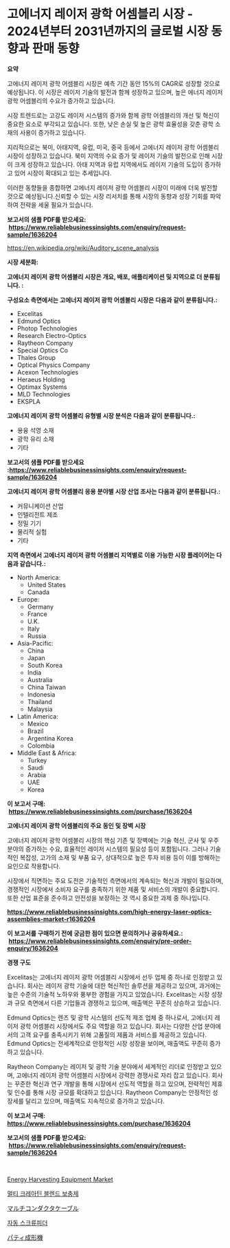 <p><h1>고에너지 레이저 광학 어셈블리 시장 - 2024년부터 2031년까지의 글로벌 시장 동향과 판매 동향</h1></p><p><strong>요약</strong></p>
<p><p>고에너지 레이저 광학 어셈블리 시장은 예측 기간 동안 15%의 CAGR로 성장할 것으로 예상됩니다. 이 시장은 레이저 기술의 발전과 함께 성장하고 있으며, 높은 에너지 레이저 광학 어셈블리의 수요가 증가하고 있습니다. </p><p>시장 트렌드로는 고강도 레이저 시스템의 증가와 함께 광학 어셈블리의 개선 및 혁신이 중요한 요소로 부각되고 있습니다. 또한, 낮은 손실 및 높은 광학 효율성을 갖춘 광학 소재의 사용이 증가하고 있습니다. </p><p>지리적으로는 북미, 아태지역, 유럽, 미국, 중국 등에서 고에너지 레이저 광학 어셈블리 시장이 성장하고 있습니다. 북미 지역의 수요 증가 및 레이저 기술의 발전으로 인해 시장이 크게 성장하고 있습니다. 아태 지역과 유럽 지역에서도 레이저 기술의 도입이 증가하고 있어 시장이 확대되고 있는 추세입니다. </p><p>이러한 동향들을 종합하면 고에너지 레이저 광학 어셈블리 시장이 미래에 더욱 발전할 것으로 예상됩니다.신뢰할 수 있는 시장 리서치를 통해 시장의 동향과 성장 기회를 파악하여 전략을 세울 필요가 있습니다.</p></p>
<p><strong>보고서의 샘플 PDF를 받으세요: &nbsp;<a href="https://www.reliablebusinessinsights.com/enquiry/request-sample/1636204">https://www.reliablebusinessinsights.com/enquiry/request-sample/1636204</a></strong></p>
<p><a href="https://en.wikipedia.org/wiki/Auditory_scene_analysis">https://en.wikipedia.org/wiki/Auditory_scene_analysis</a></p>
<p><strong>시장 세분화:</strong></p>
<p><strong> 고에너지 레이저 광학 어셈블리 시장은 개요, 배포, 애플리케이션 및 지역으로 더 분류됩니다. :</strong></p>
<p><strong>구성요소 측면에서는 고에너지 레이저 광학 어셈블리 시장은 다음과 같이 분류됩니다.:</strong></p>
<p><ul><li>Excelitas</li><li>Edmund Optics</li><li>Photop Technologies</li><li>Research Electro-Optics</li><li>Raytheon Company</li><li>Special Optics Co</li><li>Thales Group</li><li>Optical Physics Company</li><li>Acexon Technologies</li><li>Heraeus Holding</li><li>Optimax Systems</li><li>MLD Technologies</li><li>EKSPLA</li></ul></p>
<p><strong> 고에너지 레이저 광학 어셈블리 유형별 시장 분석은 다음과 같이 분류됩니다.:</strong></p>
<p><ul><li>용융 석영 소재</li><li>광학 유리 소재</li><li>기타</li></ul></p>
<p><strong>보고서의 샘플 PDF를 받으세요 :<a href="https://www.reliablebusinessinsights.com/enquiry/request-sample/1636204">https://www.reliablebusinessinsights.com/enquiry/request-sample/1636204</a></strong></p>
<p><strong> 고에너지 레이저 광학 어셈블리 응용 분야별 시장 산업 조사는 다음과 같이 분류됩니다.:</strong></p>
<p><ul><li>커뮤니케이션 산업</li><li>인텔리전트 제조</li><li>정밀 기기</li><li>물리적 실험</li><li>기타</li></ul></p>
<p><strong>지역 측면에서 고에너지 레이저 광학 어셈블리 지역별로 이용 가능한 시장 플레이어는 다음과 같습니다.:</strong></p>
<p><ul>
    <li>
        North America:
        <ul>
            <li>United States</li>
            <li>Canada</li>
        </ul>
    </li>
    <li>
        Europe:
        <ul>
            <li>Germany</li>
            <li>France</li>
            <li>U.K.</li>
            <li>Italy</li>
            <li>Russia</li>
        </ul>
    </li>
    <li>
        Asia-Pacific:
        <ul>
            <li>China</li>
            <li>Japan</li>
            <li>South Korea</li>
            <li>India</li>
            <li>Australia</li>
            <li>China Taiwan</li>
            <li>Indonesia</li>
            <li>Thailand</li>
            <li>Malaysia</li>
        </ul>
    </li>
    <li>
        Latin America:
        <ul>
            <li>Mexico</li>
            <li>Brazil</li>
            <li>Argentina Korea</li>
            <li>Colombia</li>
        </ul>
    </li>
    <li>
        Middle East & Africa:
        <ul>
            <li>Turkey</li>
            <li>Saudi</li>
            <li>Arabia</li>
            <li>UAE</li>
            <li>Korea</li>
        </ul>
    </li>
    </ul></p>
<p><strong>이 보고서 구매: &nbsp;<a href="https://www.reliablebusinessinsights.com/purchase/1636204">https://www.reliablebusinessinsights.com/purchase/1636204</a></strong></p>
<p><strong>고에너지 레이저 광학 어셈블리의 주요 동인 및 장벽 시장</strong></p>
<p><p>고에너지 레이저 광학 어셈블리 시장의 핵심 기존 및 장벽에는 기술 혁신, 군사 및 우주 분야의 증가하는 수요, 효율적인 레이저 시스템의 필요성 등이 포함됩니다. 그러나 기술적인 복잡성, 고가의 소재 및 부품 요구, 상대적으로 높은 투자 비용 등이 이를 방해하는 요인으로 작용합니다.</p><p>시장에서 직면하는 주요 도전은 기술적인 측면에서의 계속되는 혁신과 개발이 필요하며, 경쟁적인 시장에서 소비자 요구를 충족하기 위한 제품 및 서비스의 개발이 중요합니다. 또한 산업 표준을 준수하고 안전성을 보장하는 것 역시 중요한 과제 중 하나입니다.</p></p>
<p><strong><a href="https://www.reliablebusinessinsights.com/high-energy-laser-optics-assemblies-market-r1636204">https://www.reliablebusinessinsights.com/high-energy-laser-optics-assemblies-market-r1636204</a></strong></p>
<p><strong>이 보고서를 구매하기 전에 궁금한 점이 있으면 문의하거나 공유하세요.: &nbsp;<a href="https://www.reliablebusinessinsights.com/enquiry/pre-order-enquiry/1636204">https://www.reliablebusinessinsights.com/enquiry/pre-order-enquiry/1636204</a></strong></p>
<p><strong>경쟁 구도</strong></p>
<p><p>Excelitas는 고에너지 레이저 광학 어셈블리 시장에서 선두 업체 중 하나로 인정받고 있습니다. 회사는 레이저 광학 기술에 대한 혁신적인 솔루션을 제공하고 있으며, 과거에는 높은 수준의 기술적 노하우와 풍부한 경험을 가지고 있었습니다. Excelitas는 시장 성장과 규모 측면에서 다른 기업들과 경쟁하고 있으며, 매출액은 꾸준히 상승하고 있습니다.</p><p>Edmund Optics는 렌즈 및 광학 시스템의 선도적 제조 업체 중 하나로서, 고에너지 레이저 광학 어셈블리 시장에서도 주요 역할을 하고 있습니다. 회사는 다양한 산업 분야에서의 고객 요구를 충족시키기 위해 고품질의 제품과 서비스를 제공하고 있습니다. Edmund Optics는 전세계적으로 안정적인 시장 성장을 보이며, 매출액도 꾸준히 증가하고 있습니다.</p><p>Raytheon Company는 레이저 및 광학 기술 분야에서 세계적인 리더로 인정받고 있으며, 고에너지 레이저 광학 어셈블리 시장에서 강력한 경쟁사로 자리 잡고 있습니다. 회사는 꾸준한 혁신과 연구 개발을 통해 시장에서 선도적 역할을 하고 있으며, 전략적인 제휴 및 인수를 통해 시장 규모를 확대하고 있습니다. Raytheon Company는 안정적인 성장세를 달리고 있으며, 매출액도 지속적으로 증가하고 있습니다.</p></p>
<p><strong>이 보고서 구매: &nbsp; <a href="https://www.reliablebusinessinsights.com/purchase/1636204">https://www.reliablebusinessinsights.com/purchase/1636204</a></strong></p>
<p><strong>보고서의 샘플 PDF를 받으세요: &nbsp;<a href="https://www.reliablebusinessinsights.com/enquiry/request-sample/1636204">https://www.reliablebusinessinsights.com/enquiry/request-sample/1636204</a></strong><strong></strong></p>
<p>&nbsp;</p>
<p><p><a href="https://issuu.com/reportprime-2/docs/energy-harvesting-equipment-market-size-2030.pptx">Energy Harvesting Equipment Market</a></p><p><a href="https://medium.com/@ellenwill00/%EB%8B%A4%EC%96%91%ED%95%9C-%ED%81%AC%EB%A0%88%EC%95%84%ED%8B%B4-%ED%98%BC%ED%95%A9-%EB%B3%B4%EC%B6%A9%EC%A0%9C-%EC%8B%9C%EC%9E%A5-2024%EB%85%84%EB%B6%80%ED%84%B0-2031%EB%85%84%EA%B9%8C%EC%A7%80%EC%9D%98-%EC%82%B0%EC%97%85-%EB%8F%99%ED%96%A5-%EB%B0%8F-%EC%98%88%EC%B8%A1-02c51f5ddef2">멀티 크레아틴 블렌드 보충제</a></p><p><a href="https://github.com/Fatimaklein1/Market-Research-Report-List-1/blob/main/6523986134611.md">マルチコンダクタケーブル</a></p><p><a href="https://github.com/rahat-gis/Market-Research-Report-List-1/blob/main/6531190139884.md">자동 스크류피더</a></p><p><a href="https://github.com/CloydAbbott2023/Market-Research-Report-List-2/blob/main/1136049134610.md">パティ成形機</a></p></p>